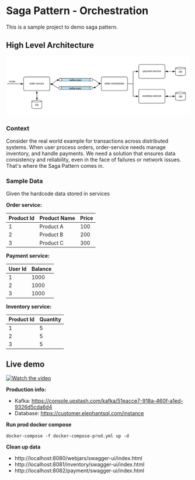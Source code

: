 # Saga Pattern - Orchestration

This is a sample project to demo saga pattern.

## High Level Architecture

![](doc/saga-orchestration.png)

### Context

Consider the real world example for transactions across distributed systems.
When user process orders, order-service needs manage inventory, and handle payments.
We need a solution that ensures data consistency and reliability, even in the face of failures or network issues.
That's where the Saga Pattern comes in.

### Sample Data

Given the hardcode data stored in services

**Order service:**

| Product Id  | Product Name | Price |  
|-------------|--------------|-------|
| 1           | Product A    | 100   |
| 2           | Product B    | 200   |
| 3           | Product C    | 300   |

**Payment service:**

| User Id | Balance |
|---------|---------|
| 1       | 1000    |
| 2       | 1000    |
| 3       | 1000    |

**Inventory service:**

| Product Id  | Quantity |
|-------------|----------|
| 1           | 5        |
| 2           | 5        |
| 3           | 5        |

## Live demo

[![Watch the video](https://img.youtube.com/vi/i7HbwnqPdWg/maxresdefault.jpg)](https://youtu.be/i7HbwnqPdWg)

**Production info:**

* Kafka: https://console.upstash.com/kafka/51eacce7-918a-460f-a1ed-9326d5cda6d4
* Database: https://customer.elephantsql.com/instance

**Run prod docker compose**

```
docker-compose -f docker-compose-prod.yml up -d
```

**Clean up data**

* http://localhost:8080/webjars/swagger-ui/index.html
* http://localhost:8081/inventory/swagger-ui/index.html
* http://localhost:8082/payment/swagger-ui/index.html